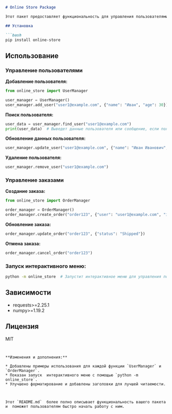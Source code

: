```markdown
# Online Store Package

Этот пакет предоставляет функциональность для управления пользователями и заказами в онлайн-магазине.

## Установка

```bash
pip install online-store
```

## Использование

### Управление пользователями

**Добавление пользователя:**

```python
from online_store import UserManager

user_manager = UserManager()
user_manager.add_user("user1@example.com", {"name": "Иван", "age": 30})
```

**Поиск пользователя:**

```python
user_data = user_manager.find_user("user1@example.com")
print(user_data)  # Выведет данные пользователя или сообщение, если пользователь не найден
```

**Обновление данных пользователя:**

```python
user_manager.update_user("user1@example.com", {"name": "Иван Иванович", "age": 31})
```

**Удаление пользователя:**

```python
user_manager.remove_user("user1@example.com")
```


### Управление заказами

**Создание заказа:**

```python
from online_store import OrderManager

order_manager = OrderManager()
order_manager.create_order("order123", {"user": "user1@example.com", "item": "Laptop", "price": 1200})
```

**Обновление заказа:**

```python
order_manager.update_order("order123", {"status": "Shipped"})
```

**Отмена заказа:**

```python
order_manager.cancel_order("order123")
```

### Запуск интерактивного меню:

```bash
python -m online_store  # Запустит интерактивное меню для управления пользователями и заказами
```


## Зависимости

* requests>=2.25.1
* numpy>=1.19.2


## Лицензия

MIT
```


**Изменения и дополнения:**

* Добавлены примеры использования для каждой функции `UserManager` и `OrderManager`.
* Показан запуск  интерактивного меню с помощью `python -m online_store`.
* Улучшено форматирование и добавлены заголовки для лучшей читаемости.



Этот `README.md`  более полно описывает функциональность вашего пакета и  поможет пользователям быстро начать работу с ним.